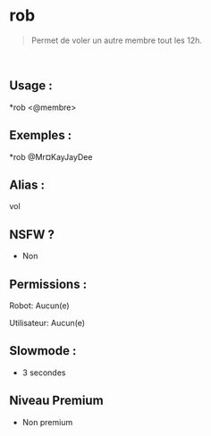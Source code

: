 # rob

> Permet de voler un autre membre tout les 12h.

<br>

## Usage :

*rob <@membre>

## Exemples :

*rob @Mr¤KayJayDee

## Alias :

vol

## NSFW ?

- Non

## Permissions :

Robot: Aucun(e)
<br>

Utilisateur: Aucun(e)

## Slowmode :

- 3 secondes

## Niveau Premium

- Non premium